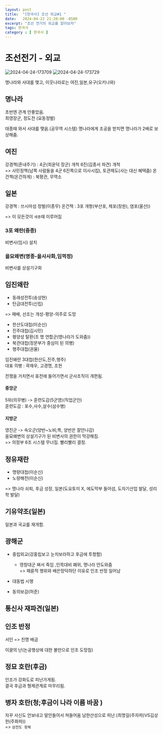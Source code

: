 ```yaml
---
layout: post
title:  "[한국사] 조선 외교#1 "
date:   2024-04-22 21:20:00 -0500
excerpt: "조선 전기의 외교를 알아보자"
tags: 한국사
category : [ 한국사 ]
---
```


# 조선전기 - 외교

<img src="https://i.ibb.co/5Y3RjDw/2024-04-24-173709.png" alt="2024-04-24-173709" border="0">

<img src="https://i.ibb.co/ZgbsjsY/2024-04-24-173729.png" alt="2024-04-24-173729" border="0">

명나라와 사대를 맺고, 이웃나라로는 여진,일본,유구(오키나와)  

## 명나라

초반엔 관계 안좋았음.  
최영장군, 정도전 (요동정벌)  

태종때 와서 사대를 맺음.(공무역 시스템)
명나라에게 조공을 받치면 명나라가 2배로 보상해줌.  

## 여진

강경책(혼내주기) : 4군(최윤덕 장군) 개척 6진(김종서 파견) 개척  
  => 사민정책(남쪽 사람들을 4군 6진쪽으로 이사시킴), 토관제도(사는 대신 혜택줌)
온건책(온건하게) : 북평관, 무역소   

## 일본

강경책 : 쓰시마섬 정벌(이종무)
온건책 : 3포 개항(부산포, 제포(창원), 염포(울산))  

=> 이 모든것이 `세종`때 이루어짐

### 3포 왜란(중종)

비변사(임시) 설치

### 을묘왜변(명종-을사사화,임꺽정)

비변사를 상설기구화

## 임진왜란

+ 동래성전투(송상현)
+ 탄금대전투(신립)  

=> 패배, 선조는 개성-평양-의주로 도망

+ 한산도대첩(이순신)
+ 진주대첩(김시민)
+ 평양성 탈환(조 명 연합군(명나라가 도와줌))
+ 북관대첩(정문부가 중심이 된 의병)
+ 행주대첩(권율)

임진왜란 3대첩(한산도,진주,행주)  
대표 의병 : 곽재우, 고경명, 조헌

전쟁을 거치면서 휴전에 들어가면서 군사조직이 개편됨.  

#### 중앙군

5위(의무병) -> 훈련도감(5군영)(직업군인)  
훈련도감 : 포수,사수,살수(삼수병)

#### 지방군

영진군 -> 속오군(양반~노비;특, 양반은 잘안나감)  
을묘왜변의 상설기구가 된 비변사의 권한이 막강해짐.    
=> 의정부 6조 시스템 무너짐. 빨리빨리 결정.

## 정유재란

+ 명량대첩(이순신)
+ 노량해전(이순신)

=> 명나라 쇠퇴, 후금 성장, 일본(도요토미 X, 에도막부 들어섬, 도자기산업 발달, 성리학 발달)

## 기유약조(일본)

일본과 국교를 재개함.

## 광해군

+ 중립외교(강홍립보고 눈치보라하고 후금에 투항함)
  + 영창대군 쪄서 죽임 ,인목대비 폐위, 명나라 안도와줌  
=> 패륜적 행위와 배은망덕하단 이유로 인조 반정 일어남

+ 대동법 시행
+ 동의보감(허준)
  
## 통신사 재파견(일본)

## 인조 반정

서인 => 친명 배금  

이괄의 난(논공행상에 대한 불만으로 인조 도망침)  

## 정묘 호란(후금)

인조가 강화도로 피난가게됨.  
결국 후금과 형제관계로 마무리됨.  

## 병자 호란(청;후금이 나라 이름 바꿈 )

자꾸 사신도 안보내고 말안들어서 쳐들어옴
남한산성으로 피난.(최명길(주자파)VS김상헌(주화파))  
=> `삼전도 항복`

